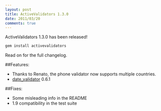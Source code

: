 ```yaml
---
layout: post
title: ActiveValidators 1.3.0
date: 2011/03/20
comments: true
---
```


ActiveValidators 1.3.0 has been released!

```ruby
gem install activevalidators
```

Read on for the full changelog.

<!--more-->

##Features:

* Thanks to Renato, the phone validator now supports multiple countries.
* [date_validator](https://github.com/codegram/date_validator) 0.6.1


##Fixes:

* Some misleading info in the README
* 1.9 compatibility in the test suite
